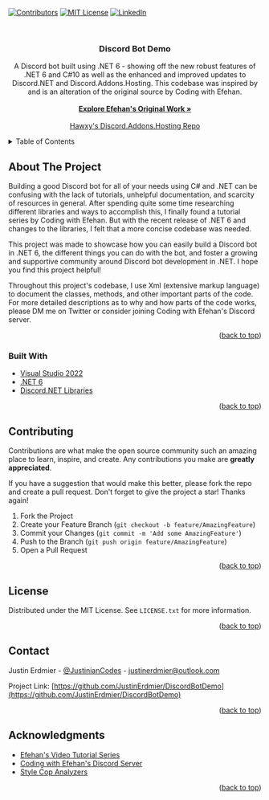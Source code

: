 <div id="top"></div>
<!--
*** Thanks for checking out my Discord Bot Demo. If you have a suggestion
*** that would make this better, please fork the repo and create a pull request.
*** Don't forget to give the project a star!
*** Thanks again!
-->

[![Contributors][contributors-shield]][contributors-url]
[![MIT License][license-shield]][license-url]
[![LinkedIn][linkedin-shield]][linkedin-url]

<br />
<div align="center">

  <h3 align="center">Discord Bot Demo</h3>

  <p align="center">
    A Discord bot built using .NET 6 - showing off the new robust features of .NET 6 and C#10 as well as
    the enhanced and improved updates to Discord.NET and Discord.Addons.Hosting. This codebase was inspired
    by and is an alteration of the original source by Coding with Efehan.
    <br />
    <br />
    <a href="https://github.com/Coding-with-Efehan/Watermelon-DNBDS"><strong>Explore Efehan's Original Work »</strong></a>
    <br />
    <br />
    <a href="https://github.com/Hawxy/Discord.Addons.Hosting">Hawxy's Discord.Addons.Hosting Repo</a>
  </p>
</div>



<details>
  <summary>Table of Contents</summary>
  <ol>
    <li>
      <a href="#about-the-project">About The Project</a>
      <ul>
        <li><a href="#built-with">Built With</a></li>
      </ul>
    </li>
    <!-- <li>
      <a href="#getting-started">Getting Started</a>
      <ul>
        <li><a href="#prerequisites">Prerequisites</a></li>
        <li><a href="#installation">Installation</a></li>
      </ul>
    </li> -->
    <li><a href="#usage">Usage</a></li>
    <li><a href="#roadmap">Roadmap</a></li>
    <li><a href="#contributing">Contributing</a></li>
    <li><a href="#license">License</a></li>
    <li><a href="#contact">Contact</a></li>
    <li><a href="#acknowledgments">Acknowledgments</a></li>
  </ol>
</details>



<!-- ABOUT THE PROJECT -->
## About The Project


Building a good Discord bot for all of your needs using C# and .NET can be confusing with the lack of tutorials, unhelpful documentation, and scarcity of 
resources in general. After spending quite some time researching different libraries and ways to accomplish this, I finally found a tutorial series by
Coding with Efehan. But with the recent release of .NET 6 and changes to the libraries, I felt that a more concise codebase was needed.

This project was made to showcase how you can easily build a Discord bot in .NET 6, the different things you can do with the bot, and foster a growing
and supportive community around Discord bot development in .NET. I hope you find this project helpful!

Throughout this project's codebase, I use Xml (extensive markup language) to document the classes, methods, and other important parts of the code. For
more detailed descriptions as to why and how parts of the code works, please DM me on Twitter or consider joining Coding with Efehan's Discord server.

<p align="right">(<a href="#top">back to top</a>)</p>



### Built With

* [Visual Studio 2022](https://visualstudio.microsoft.com/vs/)
* [.NET 6](https://dotnet.microsoft.com/download/dotnet/6.0)
* [Discord.NET Libraries](https://github.com/discord-net)

<p align="right">(<a href="#top">back to top</a>)</p>


<!-- CONTRIBUTING -->
## Contributing

Contributions are what make the open source community such an amazing place to learn, inspire, and create. Any contributions you make are **greatly appreciated**.

If you have a suggestion that would make this better, please fork the repo and create a pull request. Don't forget to give the project a star! Thanks again!

1. Fork the Project
2. Create your Feature Branch (`git checkout -b feature/AmazingFeature`)
3. Commit your Changes (`git commit -m 'Add some AmazingFeature'`)
4. Push to the Branch (`git push origin feature/AmazingFeature`)
5. Open a Pull Request

<p align="right">(<a href="#top">back to top</a>)</p>



<!-- LICENSE -->
## License

Distributed under the MIT License. See `LICENSE.txt` for more information.

<p align="right">(<a href="#top">back to top</a>)</p>



<!-- CONTACT -->
## Contact

Justin Erdmier - [@JustinianCodes](https://twitter.com/JustinianCodes) - justinerdmier@outlook.com

Project Link: [https://github.com/JustinErdmier/DiscordBotDemo](https://github.com/JustinErdmier/DiscordBotDemo)

<p align="right">(<a href="#top">back to top</a>)</p>



<!-- ACKNOWLEDGMENTS -->
## Acknowledgments

* [Efehan's Video Tutorial Series](https://www.youtube.com/playlist?list=PLaqoc7lYL3ZDCDT9TcP_5hEKuWQl7zudR)
* [Coding with Efehan's Discord Server](https://discord.gg/xCdfreeNas)
* [Style Cop Analyzers](https://github.com/DotNetAnalyzers/StyleCopAnalyzers)

<p align="right">(<a href="#top">back to top</a>)</p>



<!-- MARKDOWN LINKS & IMAGES -->
<!-- https://www.markdownguide.org/basic-syntax/#reference-style-links -->
[contributors-shield]: https://img.shields.io/github/contributors/othneildrew/Best-README-Template.svg?style=for-the-badge
[contributors-url]: https://github.com/JustinErdmier/DiscordBotDemo/graphs/contributors
[license-shield]: https://img.shields.io/github/license/othneildrew/Best-README-Template.svg?style=for-the-badge
[license-url]: https://github.com/JustinErdmier/DiscordBotDemo/blob/main/LICENSE
[linkedin-shield]: https://img.shields.io/badge/-LinkedIn-black.svg?style=for-the-badge&logo=linkedin&colorB=555
[linkedin-url]: https://www.linkedin.com/in/justinerdmier/
